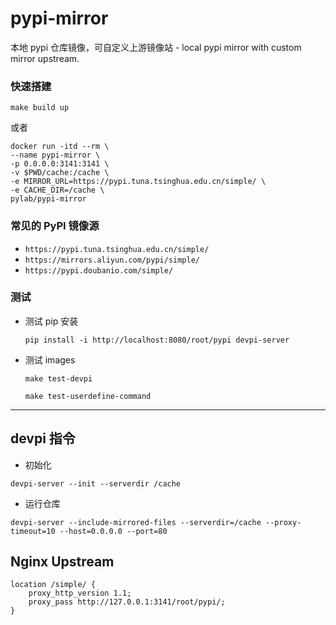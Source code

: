 # pypi-mirror
本地 pypi 仓库镜像，可自定义上游镜像站 - local pypi mirror with custom mirror upstream.

### 快速搭建

`make build up`

或者

```
docker run -itd --rm \
--name pypi-mirror \
-p 0.0.0.0:3141:3141 \
-v $PWD/cache:/cache \
-e MIRROR_URL=https://pypi.tuna.tsinghua.edu.cn/simple/ \
-e CACHE_DIR=/cache \
pylab/pypi-mirror

```

### 常见的 PyPI 镜像源

  + ` https://pypi.tuna.tsinghua.edu.cn/simple/ `
  + ` https://mirrors.aliyun.com/pypi/simple/ `
  + ` https://pypi.doubanio.com/simple/ `

### 测试

+ 测试 pip 安装

    `pip install -i http://localhost:8080/root/pypi devpi-server`
    
+ 测试 images

    `make test-devpi`
    
    `make test-userdefine-command`

---

## devpi 指令

+ 初始化

`devpi-server --init --serverdir /cache`

+ 运行仓库

`devpi-server --include-mirrored-files --serverdir=/cache --proxy-timeout=10 --host=0.0.0.0 --port=80`


## Nginx Upstream

  ```
  location /simple/ {
      proxy_http_version 1.1;
      proxy_pass http://127.0.0.1:3141/root/pypi/;
  }
  ```